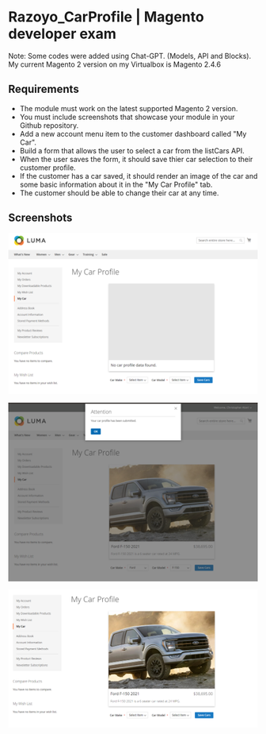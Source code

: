 
# Razoyo_CarProfile | Magento developer exam

Note: Some codes were added using Chat-GPT. (Models, API and Blocks). My current Magento 2 version on my Virtualbox is Magento 2.4.6

## Requirements

- The module must work on the latest supported Magento 2 version.
- You must include screenshots that showcase your module in your Github repository.
- Add a new account menu item to the customer dashboard called "My Car".
- Build a form that allows the user to select a car from the listCars API.
- When the user saves the form, it should save thier car selection to their customer profile.
- If the customer has a car saved, it should render an image of the car and some basic information about it in the "My Car Profile" tab.
- The customer should be able to change their car at any time.





## Screenshots

![App Screenshot](https://raw.githubusercontent.com/UpSage/Razoyo/refs/heads/main/CarProfile/view/frontend/web/images/preview.png)

![App Screenshot](https://raw.githubusercontent.com/UpSage/Razoyo/refs/heads/main/CarProfile/view/frontend/web/images/preview2.png)

![App Screenshot](https://raw.githubusercontent.com/UpSage/Razoyo/refs/heads/main/CarProfile/view/frontend/web/images/preview3.png)

